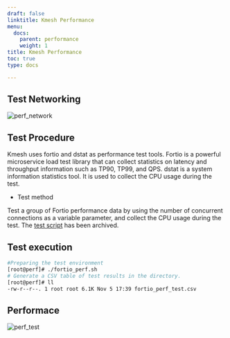 ```yaml
---
draft: false
linktitle: Kmesh Performance
menu:
  docs:
    parent: performance
    weight: 1
title: Kmesh Performance
toc: true
type: docs

---
```

## Test Networking

![perf_network](/docs/performance/perf_network.png)

## Test Procedure

Kmesh uses fortio and dstat as performance test tools. Fortio is a powerful microservice load test library that can collect statistics on latency and throughput information such as TP90, TP99, and QPS. dstat is a system information statistics tool. It is used to collect the CPU usage during the test.

- Test method

Test a group of Fortio performance data by using the number of concurrent connections as a variable parameter, and collect the CPU usage during the test. The [test script](https://github.com/kmesh-net/kmesh/test/performance/) has been archived.

## Test execution

```sh
#Preparing the test environment
[root@perf]# ./fortio_perf.sh
# Generate a CSV table of test results in the directory.
[root@perf]# ll
-rw-r--r--. 1 root root 6.1K Nov 5 17:39 fortio_perf_test.csv
```

## Performace
![perf_test](/docs/performance/fortio_performance_test.png)
